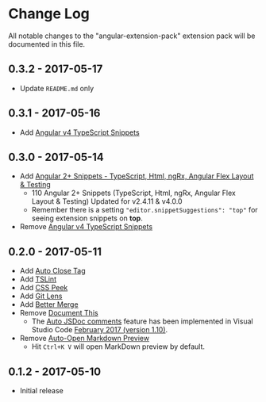 # Change Log
All notable changes to the "angular-extension-pack" extension pack will be documented in this file.

## 0.3.2 - 2017-05-17
- Update `README.md` only

## 0.3.1 - 2017-05-16
- Add [Angular v4 TypeScript Snippets](https://marketplace.visualstudio.com/items?itemName=johnpapa.Angular2)

## 0.3.0 - 2017-05-14
- Add [Angular 2+ Snippets - TypeScript, Html, ngRx, Angular Flex Layout & Testing](https://marketplace.visualstudio.com/items?itemName=Mikael.Angular-BeastCode)
    - 110 Angular 2+ Snippets (TypeScript, Html, ngRx, Angular Flex Layout & Testing) Updated for v2.4.11 & v4.0.0
    - Remember there is a setting `"editor.snippetSuggestions": "top"` for seeing extension snippets on **top**.
- Remove [Angular v4 TypeScript Snippets](https://marketplace.visualstudio.com/items?itemName=johnpapa.Angular2)

## 0.2.0 - 2017-05-11
- Add [Auto Close Tag](https://marketplace.visualstudio.com/items?itemName=formulahendry.auto-close-tag)
- Add [TSLint](https://marketplace.visualstudio.com/items?itemName=eg2.tslint)
- Add [CSS Peek](https://marketplace.visualstudio.com/items?itemName=pranaygp.vscode-css-peek)
- Add [Git Lens](https://marketplace.visualstudio.com/items?itemName=eamodio.gitlens)
- Add [Better Merge](https://marketplace.visualstudio.com/items?itemName=pprice.better-merge)
- Remove [Document This](https://marketplace.visualstudio.com/items?itemName=joelday.docthis)
    - The [Auto JSDoc comments](https://code.visualstudio.com/updates/v1_10#_auto-jsdoc-comments) feature has been implemented in Visual Studio Code [February 2017 (version 1.10)](https://code.visualstudio.com/updates/v1_10).
- Remove [Auto-Open Markdown Preview](https://marketplace.visualstudio.com/items?itemName=hnw.vscode-auto-open-markdown-preview)
    - Hit `Ctrl+K V` will open MarkDown preview by default.

## 0.1.2 - 2017-05-10
- Initial release
